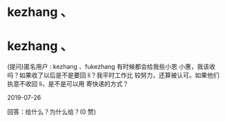 # kezhang 、

# kezhang 、

(提问)匿名用户 : kezhang 、fukezhang 有时候都会给我些小恩 小惠，我该收吗？如果收了以后是不是要回 li？我平时工作比 较努力，还算被认可。如果他们执意不收回 li，是不是可以用 寄快递的方式？

2019-07-26

回答：给什么？为什么给？(0 赞)